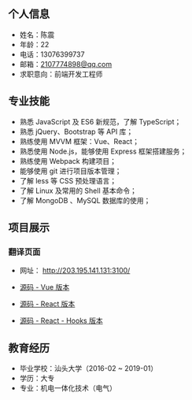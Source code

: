 ## 个人信息

- 姓名：陈震
- 年龄：22
- 电话：13076399737
- 邮箱：2107774898@qq.com
- 求职意向：前端开发工程师

## 专业技能

- 熟悉 JavaScript 及 ES6 新规范，了解 TypeScript；
- 熟悉 jQuery、Bootstrap 等 API 库；
- 熟练使用 MVVM 框架：Vue、React；
- 熟悉使用 Node.js，能够使用 Express 框架搭建服务；
- 熟练使用 Webpack 构建项目；
- 能够使用 git 进行项目版本管理；
- 了解 less 等 CSS 预处理语言；
- 了解 Linux 及常用的 Shell 基本命令；
- 了解 MongoDB 、MySQL 数据库的使用；

## 项目展示

### 翻译页面

- 网址： http://203.195.141.131:3100/

- [源码 - Vue 版本](https://github.com/LostDust/translator_vue)
- [源码 - React 版本](https://github.com/LostDust/translator_react)
- [源码 - React - Hooks 版本](https://github.com/LostDust/-translator_react_hooks.git)

## 教育经历

- 毕业学校：汕头大学（2016-02 ~ 2019-01）
- 学历：大专
- 专业：机电一体化技术（电气）